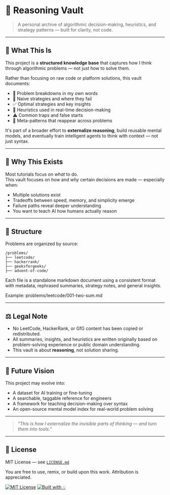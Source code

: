 # 🧠 Reasoning Vault

> A personal archive of algorithmic decision-making, heuristics, and strategy patterns — built for clarity, not code.

---

## 📌 What This Is

This project is a **structured knowledge base** that captures how I think through algorithmic problems — not just how to solve them.

Rather than focusing on raw code or platform solutions, this vault documents:

- 🧩 Problem breakdowns in my own words
- 🚧 Naive strategies and where they fail
- ✅ Optimal strategies and key insights
- 🧠 Heuristics used in real-time decision-making
- ⚠️ Common traps and false starts
- 🧭 Meta-patterns that reappear across problems

It's part of a broader effort to **externalize reasoning**, build reusable mental models, and eventually train intelligent agents to think with context — not just syntax.

---

## 🎯 Why This Exists

Most tutorials focus on *what* to do.  
This vault focuses on *how* and *why* certain decisions are made — especially when:

- Multiple solutions exist
- Tradeoffs between speed, memory, and simplicity emerge
- Failure paths reveal deeper understanding
- You want to teach AI how humans actually reason

---

## 📁 Structure

Problems are organized by source:

```
/problems/
├── leetcode/
├── hackerrank/
├── geeksforgeeks/
├── advent-of-code/
```


Each file is a standalone markdown document using a consistent format with metadata, rephrased summaries, strategy notes, and general insights.

Example: problems/leetcode/001-two-sum.md

---

## ⚖️ Legal Note

- No LeetCode, HackerRank, or GfG content has been copied or redistributed.
- All summaries, insights, and heuristics are written originally based on problem-solving experience or public domain understanding.
- This vault is about **reasoning**, not solution sharing.

---

## 🧪 Future Vision

This project may evolve into:

- A dataset for AI training or fine-tuning
- A searchable, taggable reference for engineers
- A framework for teaching decision-making over syntax
- An open-source mental model index for real-world problem solving

---

> *"This is how I externalize the invisible parts of thinking — and turn them into tools."*

---

## 📜 License

MIT License — see [`LICENSE.md`](LICENSE.md)

You are free to use, remix, or build upon this work. Attribution is appreciated.

[![MIT License](https://img.shields.io/badge/license-MIT-green.svg)](LICENSE.md)
[![Built with 💡](https://img.shields.io/badge/Powered%20by-Reasoning%20Not%20Code-blue)]()